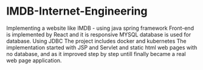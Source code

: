 # IMDB-Internet-Engineering
Implementing a website like IMDB - using java spring framework
Front-end is implemented by React and it is responsive
MYSQL database is used for database. Using JDBC
The project includes docker and kubernetes
The implementation started with JSP and Servlet and static html web pages with no database, and as it improved step by step untill finally became a real web page application.
